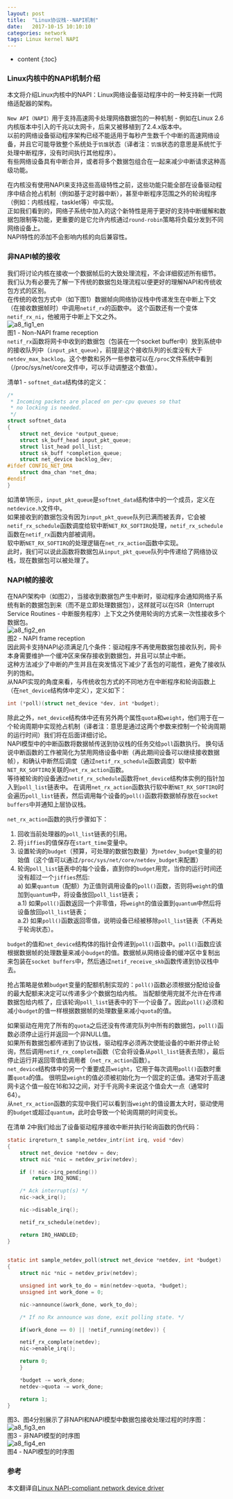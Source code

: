 ```yaml
---
layout: post
title:  "Linux协议栈--NAPI机制"
date:   2017-10-15 10:10:10
categories: network
tags: Linux kernel NAPI 
---
```


* content
{:toc}

### Linux内核中的NAPI机制介绍

本文将介绍Linux内核中的NAPI：Linux网络设备驱动程序中的一种支持新一代网络适配器的架构。   

`New API（NAPI）`用于支持高速网卡处理网络数据包的一种机制 - 例如在Linux 2.6内核版本中引入的千兆以太网卡，后来又被移植到了2.4.x版本中。   
以前的网络设备驱动程序架构已经不能适用于每秒产生数千个中断的高速网络设备，并且它可能导致整个系统处于`饥饿`状态（译者注：`饥饿`状态的意思是系统忙于处理中断程序，没有时间执行其他程序）。   
有些网络设备具有中断合并，或者将多个数据包组合在一起来减少中断请求这种高级功能。

在内核没有使用NAPI来支持这些高级特性之前，这些功能只能全部在设备驱动程序中结合抢占机制（例如基于定时器中断），甚至中断程序范围之外的轮询程序（例如：内核线程，tasklet等）中实现。   
正如我们看到的，网络子系统中加入的这个新特性是用于更好的支持中断缓解和数据包限制等功能，更重要的是它允许内核通过`round-robin`策略将负载分发到不同网络设备上。   
NAPI特性的添加不会影响内核的向后兼容性。

### 非NAPI帧的接收

我们将讨论内核在接收一个数据帧后的大致处理流程，不会详细叙述所有细节。   
我们认为有必要先了解一下传统的数据包处理流程以便更好的理解NAPI和传统收包方式的区别。    
在传统的收包方式中（如下图1）数据帧向网络协议栈中传递发生在中断上下文（在接收数据帧时）中调用`netif_rx`的函数中。
这个函数还有一个变体`netif_rx_ni`，他被用于中断上下文之外。   
![a8_fig1_en]({{"/css/pics/napi/a8_fig1_en.jpg"}})     
图1 - Non-NAPI frame reception    
`netif_rx`函数将网卡中收到的数据包（包装在一个socket buffer中）放到系统中的接收队列中（`input_pkt_queue`），前提是这个接收队列的长度没有大于`netdev_max_backlog`。这个参数和另外一些参数可以在`/proc`文件系统中看到（/proc/sys/net/core文件中，可以手动调整这个数值）。

清单1 - `softnet_data`结构体的定义：   
```c
/*
 * Incoming packets are placed on per-cpu queues so that
 * no locking is needed.
 */
struct softnet_data
{
    struct net_device *output_queue;
    struct sk_buff_head input_pkt_queue;
    struct list_head poll_list;
    struct sk_buff *completion_queue;
    struct net_device backlog_dev;
#ifdef CONFIG_NET_DMA
    struct dma_chan *net_dma;
#endif
}
```
如清单1所示，`input_pkt_queue`是`softnet_data`结构体中的一个成员，定义在`netdevice.h`文件中。   
如果接收到的数据包没有因为`input_pkt_queue`队列已满而被丢弃，它会被`netif_rx_schedule`函数调度给软中断`NET_RX_SOFTIRQ`处理，`netif_rx_schedule`函数在`netif_rx`函数内部被调用。   
软中断`NET_RX_SOFTIRQ`的处理逻辑在`net_rx_action`函数中实现。   
此时，我们可以说此函数将数据包从`input_pkt_queue`队列中传递给了网络协议栈，现在数据包可以被处理了。

### NAPI帧的接收

在NAPI架构中（如图2），当接收到数据包产生中断时，驱动程序会通知网络子系统有新的数据包到来（而不是立即处理数据包），这样就可以在ISR（Interrupt Service Routines - 中断服务程序）上下文之外使用轮询的方式来一次性接收多个数据包。   
![a8_fig2_en]({{"/css/pics/napi/a8_fig2_en.jpg"}})     
图2 - NAPI frame reception   
因此网卡支持NAPI必须满足几个条件：驱动程序不再使用数据包接收队列，网卡本身需要维护一个缓冲区来保存接收到数据包，并且可以禁止中断。   
这种方法减少了中断的产生并且在突发情况下减少了丢包的可能性，避免了接收队列的饱和。   
从NAPI实现的角度来看，与传统收包方式的不同地方在中断程序和轮询函数上（在`net_device`结构体中定义），定义如下：
```c
int (*poll)(struct net_device *dev, int *budget);
```
除此之外，`net_device`结构体中还有另外两个属性`quota`和`weight`，他们用于在一个轮询周期中实现抢占机制（译者注：意思是通过这两个参数来控制一个轮询周期的运行时间）我们将在后面详细讨论。   
NAPI模型中的中断函数将数据帧传送到协议栈的任务交给`poll`函数执行。
换句话说中断函数的工作被简化为禁用网络设备中断（再此期间设备可以继续接收数据帧），和确认中断然后调度（通过`netif_rx_schedule`函数调度）软中断`NET_RX_SOFTIRQ`关联的`net_rx_action`函数。   
等待被轮询的设备通过`netif_rx_schedule`函数将`net_device`结构体实例的指针加入到`poll_list`链表中。
在调用`net_rx_action`函数执行软中断`NET_RX_SOFTIRQ`时会遍历`poll_list`链表，然后调用每个设备的`poll()`函数将数据帧存放在`socket buffers`中并通知上层协议栈。

`net_rx_action`函数的执行步骤如下：   
1. 回收当前处理器的`poll_list`链表的引用。
2. 将`jiffies`的值保存在`start_time`变量中。
3. 设置轮询的`budget`（预算，可处理的数据包数量）为`netdev_budget`变量的初始值（这个值可以通过`/proc/sys/net/core/netdev_budget`来配置）
4. 轮询`poll_list`链表中的每个设备，直到你的`budget`用完，当你的运行时间还没有超过一个`jiffies`然后:   
    a) 如果`quantum`（配额）为正值则调用设备的`poll()`函数，否则将`weight`的值加到`quantum`中，将设备放回`poll_list`链表；   
    a.1) 如果`poll()`函数返回一个非零值，将`weight`的值设置到`quantum`中然后将设备放回`poll_list`链表；   
    a.2) 如果`poll()`函数返回零值，说明设备已经被移除`poll_list`链表（不再处于轮询状态）。   

`budget`的值和`net_device`结构体的指针会传递到`poll()`函数中。`poll()`函数应该根据数据帧的处理数量来减小`budget`的值。数据帧从网络设备的缓冲区中复制出来包装在`socket buffers`中，然后通过`netif_receive_skb`函数传递到协议栈中去。

抢占策略是依赖`budget`变量的配额机制实现的：`poll()`函数必须根据分配给设备的最大配额来决定可以传递多少个数据包给内核。
当配额使用完就不允许在传递数据包给内核了，应该轮询`poll_list`链表中的下一个设备了。因此`poll()`必须和减小`budget`的值一样根据数据帧的处理数量来减小`quota`的值。

如果驱动在用完了所有的`quota`之后还没有传递完队列中所有的数据包，`poll()`函数必须停止运行并返回一个非NULL值。   
如果所有数据包都传递到了协议栈，驱动程序必须再次使能设备的中断并停止轮询，然后调用`netif_rx_complete`函数（它会将设备从`poll_list`链表去除），最后停止运行并返回零值给调用者（`net_rx_action`函数）。   
`net_device`结构体中的另一个重要成员`weight`，它用于每次调用`poll()`函数时重置`quota`的值。
很明显`weight`的值必须被初始化为一个固定的正值。通常对于高速网卡这个值一般在16和32之间，对于千兆网卡来说这个值会大一点（通常时64）。   
从`net_rx_action`函数的实现中我们可以看到当`weight`的值设置太大时，驱动使用的`budget`或超过`quantum`，此时会导致一个轮询周期的时间变长。

在清单 2中我们给出了设备驱动程序接收中断并执行轮询函数的伪代码：
```c
static irqreturn_t sample_netdev_intr(int irq, void *dev)
{
    struct net_device *netdev = dev;
    struct nic *nic = netdev_priv(netdev);

    if (! nic->irq_pending())
        return IRQ_NONE;

    /* Ack interrupt(s) */
    nic->ack_irq();

    nic->disable_irq();  

    netif_rx_schedule(netdev);

    return IRQ_HANDLED;
}

 
static int sample_netdev_poll(struct net_device *netdev, int *budget)
{
    struct nic *nic = netdev_priv(netdev);

    unsigned int work_to_do = min(netdev->quota, *budget);
    unsigned int work_done = 0;

    nic->announce(&work_done, work_to_do);

    /* If no Rx announce was done, exit polling state. */

    if(work_done == 0) || !netif_running(netdev)) {

    netif_rx_complete(netdev);
    nic->enable_irq();  

    return 0;
    }

    *budget -= work_done;
    netdev->quota -= work_done;

    return 1;
}
```
图3、图4分别展示了非NAPI和NAPI模型中数据包接收处理过程的时序图：   
![a8_fig3_en]({{"/css/pics/napi/a8_fig3_en.jpg"}})   
图3 - 非NAPI模型的时序图     
![a8_fig4_en]({{"/css/pics/napi/a8_fig4_en.jpg"}})   
图4 - NAPI模型的时序图   

### 参考

本文翻译自[Linux NAPI-compliant network device driver](http://www.eantcal.eu/home/articles-and-publications/articles-eng/linux-napi-compliant-network-device-driver)












